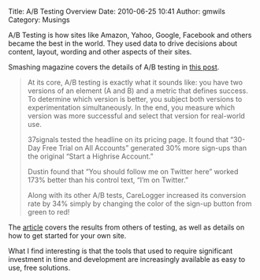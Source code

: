 Title: A/B Testing Overview
Date: 2010-06-25 10:41
Author: gmwils
Category: Musings

A/B Testing is how sites like Amazon, Yahoo, Google, Facebook and others
became the best in the world. They used data to drive decisions about
content, layout, wording and other aspects of their sites.

Smashing magazine covers the details of A/B testing in [this post][].

> At its core, A/B testing is exactly what it sounds like: you have two
> versions of an element (A and B) and a metric that defines success. To
> determine which version is better, you subject both versions to
> experimentation simultaneously. In the end, you measure which version
> was more successful and select that version for real-world use.
>
> 37signals tested the headline on its pricing page. It found that
> “30-Day Free Trial on All Accounts” generated 30% more sign-ups than
> the original “Start a Highrise Account.”
>
> Dustin found that “You should follow me on Twitter here” worked 173%
> better than his control text, “I’m on Twitter.”
>
> Along with its other A/B tests, CareLogger increased its conversion
> rate by 34% simply by changing the color of the sign-up button from
> green to red!

The [article][this post] covers the results from others of testing, as
well as details on how to get started for your own site.

What I find interesting is that the tools that used to require
significant investment in time and development are increasingly
available as easy to use, free solutions.

  [this post]: http://www.smashingmagazine.com/2010/06/24/the-ultimate-guide-to-a-b-testing/
